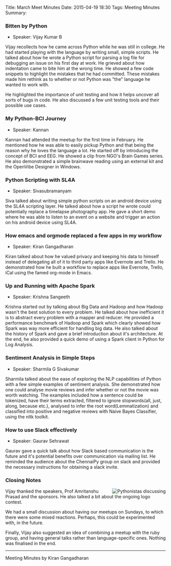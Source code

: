 Title: March Meet Minutes
Date: 2015-04-19 18:30
Tags: Meeting Minutes
Summary: <img src="http://photos3.meetupstatic.com/photos/event/8/1/9/8/global_435873176.jpeg" alt=""/> <img src="http://photos3.meetupstatic.com/photos/event/8/2/0/a/global_435873290.jpeg" alt=""/> 

### Bitten by Python

- Speaker: Vijay Kumar B

Vijay recollects how he came across Python while he was still in
college. He had started playing with the language by writing small,
simple
scripts. He talked about how he wrote a Python script for parsing a
log file for debugging an issue on his first day at work. He grieved
about
how indentation came to bite him at the wrong time. He showed a few
code snippets to highlight the mistakes that he had committed. These
mistakes made him rethink as to whether or not Python was "the"
language he wanted to work with.

He highlighted the importance of unit testing and how it helps uncover
all sorts of bugs in code. He also discussed a few unit testing tools
and their possible use cases.

### My Python-BCI Journey

- Speaker: Kannan

Kannan had attended the meetup for the first time in February. He
mentioned how he was able to easily pickup Python and that being the
reason why he loves the language a lot. He started off by
introducing the concept of BCI and EEG. He showed a clip from NGO's
Brain Games series. He also demonstrated a simple brainwave reading
using
an external kit and the OpenVibe Designer in Windows.

### Python Scripting with SL4A

- Speaker: Sivasubramanyam

Siva talked about writing simple python scripts on an android device
using the SL4A scripting layer. He talked about how a script he wrote
could potentially replace a timelapse photography app. He gave a short
demo where he was able to listen to an event on a website and trigger
an action on his android device using SL4A.

### How emacs and orgmode replaced a few apps in my workflow

- Speaker: Kiran Gangadharan

Kiran talked about how he valued privacy and keeping his data to
himself instead of delegating all of it to third party apps like
Evernote and Trello. He demonstrated how he built a workflow to
replace apps like Evernote, Trello, iCal using the famed org-mode in
Emacs.

### Up and Running with Apache Spark

- Speaker: Krishna Sangeeth

Krishna started out by talking about Big Data and Hadoop and how
Hadoop wasn't the best solution to every problem. He talked about how
inefficient it is to abstract every problem with a mapper and
reducer. He provided a performance benchmark of Hadoop and Spark which
clearly showed how Spark was way more efficient for handling big
data. He also talked about the history of Spark and gave a brief
introduction about it's architecture. At the end, he also provided a
quick demo of using a Spark client in Python for Log Analysis.

### Sentiment Analysis in Simple Steps

- Speaker: Sharmila G Sivakumar

Sharmila talked about the ease of exploring the NLP capabilities of
Python with a few simple examples of sentiment analysis. She
demonstrated how one could analyse movie reviews and infer whether or
not the movie was worth watching. The examples included how a sentence
could be tokenized, have their terms extracted, filtered to ignore
stopwords(all, just, along, because etc.), analysed to infer the root
word(Lemmatization) and classified into positive and negative reviews
with Naive Bayes Classifier, using the nltk toolkit.

### How to use Slack effectively

- Speaker: Gaurav Sehrawat

Gaurav gave a quick talk about how Slack based communication is the
future and it's potential benefits over communication via mailing
list. He reminded the audience about the ChennaiPy group on slack and
provided the necessary instructions for obtaining a slack invite.

### Closing Notes

<a href="http://photos4.meetupstatic.com/photos/event/8/1/d/7/600_435873239.jpeg">
<img
src="http://photos4.meetupstatic.com/photos/event/8/1/d/7/event_435873239.jpeg"
alt="Pythonistas discussing" style="float:right"/></a>

Vijay thanked the speakers, Prof Amritanshu Prasad and the
sponsors. He also talked a bit about the ongoing logo contest.

We had a small discussion about having our meetups on
Sundays, to which there were some mixed reactions. Perhaps, this
could be experimented with, in the future.

Finally, Vijay also suggested an idea of combining a meetup with the
ruby group, and having general talks rather than language-specific
ones. Nothing was finalised in the end.

---

Meeting Minutes by Kiran Gangadharan
